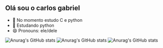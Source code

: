 ## Olá sou o carlos gabriel

- 🔭 No momento estudo C e python
- 🌱 Estudando python
- 😄 Pronouns: ele/dele

![Anurag's GitHub stats](https://github-readme-stats.vercel.app/api?username=carlosrodrigues23)
![Anurag's GitHub stats](https://github-readme-stats.vercel.app/api?username=carlosrodrigues23&hide=contribs,prs)
![Anurag's GitHub stats](https://github-readme-stats.vercel.app/api?username=carlosrodrigues23&count_private=true)

